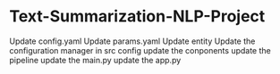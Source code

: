 # Text-Summarization-NLP-Project

Update config.yaml
Update params.yaml
Update entity
Update the configuration manager in src config
update the conponents
update the pipeline
update the main.py
update the app.py
